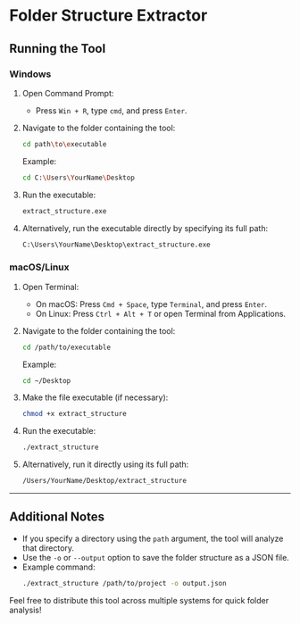 
# Folder Structure Extractor

## Running the Tool

### Windows
1. Open Command Prompt:
   - Press `Win + R`, type `cmd`, and press `Enter`.

2. Navigate to the folder containing the tool:
   ```bash
   cd path\to\executable
   ```

   Example:
   ```bash
   cd C:\Users\YourName\Desktop
   ```

3. Run the executable:
   ```bash
   extract_structure.exe
   ```

4. Alternatively, run the executable directly by specifying its full path:
   ```bash
   C:\Users\YourName\Desktop\extract_structure.exe
   ```

### macOS/Linux
1. Open Terminal:
   - On macOS: Press `Cmd + Space`, type `Terminal`, and press `Enter`.
   - On Linux: Press `Ctrl + Alt + T` or open Terminal from Applications.

2. Navigate to the folder containing the tool:
   ```bash
   cd /path/to/executable
   ```

   Example:
   ```bash
   cd ~/Desktop
   ```

3. Make the file executable (if necessary):
   ```bash
   chmod +x extract_structure
   ```

4. Run the executable:
   ```bash
   ./extract_structure
   ```

5. Alternatively, run it directly using its full path:
   ```bash
   /Users/YourName/Desktop/extract_structure
   ```

---

## Additional Notes
- If you specify a directory using the `path` argument, the tool will analyze that directory.
- Use the `-o` or `--output` option to save the folder structure as a JSON file.
- Example command:
  ```bash
  ./extract_structure /path/to/project -o output.json
  ```

Feel free to distribute this tool across multiple systems for quick folder analysis!

